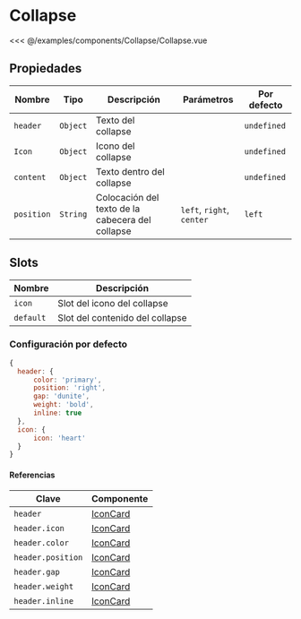 # Collapse

<Preview>
  <template slot="demo">
    <components-Collapse-Collapse />
  </template>
  
  <<< @/examples/components/Collapse/Collapse.vue
</Preview>

## Propiedades

| Nombre    | Tipo     | Descripción                                         |  Parámetros                | Por defecto |
|-----------|----------|-----------------------------------------------------|----------------------------|-------------|
| `header`  | `Object` | Texto del collapse                                  |                            | `undefined` |
| `Icon`    | `Object` | Icono del collapse                                  |                            | `undefined` |
| `content` | `Object` | Texto dentro del collapse                           |                            | `undefined` |
| `position`| `String` | Colocación del texto de la cabecera del collapse    | `left`, `right`, `center`  | `left`      |

## Slots

| Nombre    | Descripción                     |
|-----------|---------------------------------|
| `icon`    | Slot del icono del collapse     |
| `default` | Slot del contenido del collapse |

### Configuración por defecto

```js
{
  header: {
      color: 'primary',
      position: 'right',
      gap: 'dunite',
      weight: 'bold',
      inline: true
  },
  icon: {
      icon: 'heart'
  }
}
```

#### Referencias

| Clave                | Componente                  |
|----------------------|-----------------------------|
| `header`             | [IconCard](./icon-card.md)  |
| `header.icon`        | [IconCard](./icon-card.md)  |
| `header.color`       | [IconCard](./icon-card.md)  |
| `header.position`    | [IconCard](./icon-card.md)  |
| `header.gap`         | [IconCard](./icon-card.md)  |
| `header.weight`      | [IconCard](./icon-card.md)  |
| `header.inline`      | [IconCard](./icon-card.md)  |